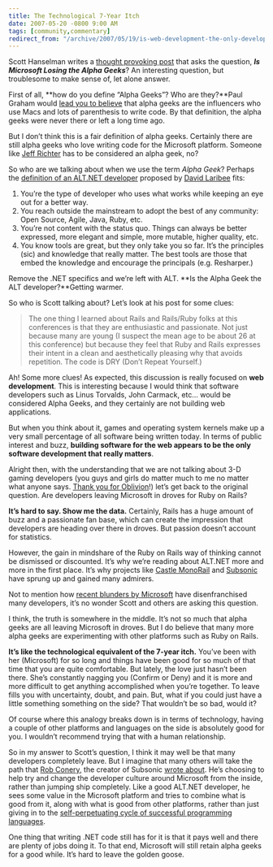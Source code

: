 ```yaml
---
title: The Technological 7-Year Itch
date: 2007-05-20 -0800 9:00 AM
tags: [community,commentary]
redirect_from: "/archive/2007/05/19/is-web-development-the-only-development-that-matters.aspx/"
---
```


Scott Hanselman writes a [thought provoking post](http://www.hanselman.com/blog/IsMicrosoftLosingTheAlphaGeeks.aspx "Is Microsoft Losing the Alpha Geeks") that asks the question, ***Is Microsoft Losing the Alpha Geeks***? An
interesting question, but troublesome to make sense of, let alone answer.

First of all, **how do you define “Alpha Geeks”? Who are they?**Paul
Graham would [lead you to
believe](http://www.paulgraham.com/gh.html "Great Hackers") that alpha
geeks are the influencers who use Macs and lots of parenthesis to write
code. By that definition, the alpha geeks were never there or left a
long time ago.

But I don’t think this is a fair definition of alpha geeks. Certainly
there are still alpha geeks who love writing code for the Microsoft
platform. Someone like [Jeff
Richter](http://www.wintellect.com/TechnicalBioDetail.aspx?Tech=3 "Jeff Richter")
has to be considered an alpha geek, no?

So who are we talking about when we use the term *Alpha Geek*? Perhaps
the [definition of an ALT.NET
developer](http://laribee.com/blog/2007/04/10/altnet/ "Alt.NET")
proposed by [David Laribee](http://laribee.com/blog/ "the ’bee log")
fits:

1. You’re the type of developer who uses what works while keeping an
   eye out for a better way.
2. You reach outside the mainstream to adopt the best of any community:
   Open Source, Agile, Java, Ruby, etc.
3. You’re not content with the status quo. Things can always be better
   expressed, more elegant and simple, more mutable, higher quality,
   etc.
4. You know tools are great, but they only take you so far. It’s the
   principles (sic) and knowledge that really matter. The best tools
   are those that embed the knowledge and encourage the principals
   (e.g. Resharper.)

Remove the .NET specifics and we’re left with ALT. **Is the Alpha Geek
the ALT developer?**Getting warmer.

So who is Scott talking about? Let’s look at his post for some clues:

> The one thing I learned about Rails and Rails/Ruby folks at this
> conferences is that they are enthusiastic and passionate. Not just
> because many are young (I suspect the mean age to be about 26 at this
> conference) but because they feel that Ruby and Rails expresses their
> intent in a clean and aesthetically pleasing why that avoids
> repetition. The code is DRY (Don’t Repeat Yourself.)

Ah! Some more clues! As expected, this discussion is really focused on
**web development**. This is interesting because I would think that
software developers such as Linus Torvalds, John Carmack, etc... would
be considered Alpha Geeks, and they certainly are not building web
applications.

But when you think about it, games and operating system kernels make up
a very small percentage of all software being written today. In terms of
public interest and buzz, **building software for the web appears to be
the only software development that really matters**.

Alright then, with the understanding that we are not talking about 3-D
gaming developers (you guys and girls do matter much to me no matter
what anyone says. [Thank you for
Oblivion](https://haacked.com/archive/2006/05/11/AdmittingYourAddictionIsTheFirstStep.aspx "Admitting your addiction is the first step")!)
let’s get back to the original question. Are developers leaving
Microsoft in droves for Ruby on Rails?

**It’s hard to say. Show me the data.** Certainly, Rails has a huge
amount of buzz and a passionate fan base, which can create the
impression that developers are heading over there in droves. But passion
doesn’t account for statistics.

However, the gain in mindshare of the Ruby on Rails way of thinking
cannot be dismissed or discounted. It’s why we’re reading about ALT.NET
more and more in the first place. It’s why projects like [Castle
MonoRail](http://www.castleproject.org/monorail/index.html "MVC Web Framework")
and [Subsonic](http://subsonicproject.com/ "Subsonic") have sprung up
and gained many admirers.

Not to mention how [recent blunders by
Microsoft](https://haacked.com/archive/2007/05/13/is-fighting-open-source-with-patents-a-smart-move-by.aspx "Is Fighting Open Source With Patents a Smart Move?")
have disenfranchised many developers, it’s no wonder Scott and others
are asking this question.

I think, the truth is somewhere in the middle. It’s not so much that
alpha geeks are all leaving Microsoft in droves. But I do believe that
many more alpha geeks are experimenting with other platforms such as
Ruby on Rails.

**It’s like the technological equivalent of the 7-year itch.** You’ve
been with her (Microsoft) for so long and things have been good for so
much of that time that you are quite comfortable. But lately, the love
just hasn’t been there. She’s constantly nagging you (Confirm or Deny)
and it is more and more difficult to get anything accomplished when
you’re together. To leave fills you with uncertainty, doubt, and pain.
But, what if you could just have a little something something on the
side? That wouldn’t be so bad, would it?

Of course where this analogy breaks down is in terms of technology,
having a couple of other platforms and languages on the side is
absolutely good for you. I wouldn’t recommend trying that with a human
relationship.

So in my answer to Scott’s question, I think it may well be that many
developers completely leave. But I imagine that many others will take
the path that [Rob Conery](http://blog.wekeroad.com/ "Rob Conery"), the
creator of Subsonic [wrote
about](http://blog.wekeroad.com/archive/2007/04/06/Musings-In-Which-We-Learn-What-a-Steinlager-At-Sunset.aspx "Musings").
He’s choosing to help try and change the developer culture around
Microsoft from the inside, rather than jumping ship completely. Like a
good ALT.NET developer, he sees some value in the Microsoft platform and
tries to combine what is good from it, along with what is good from
other platforms, rather than just giving in to the [self-perpetuating
cycle of successful programming
languages](http://www.megginson.com/blogs/quoderat/2006/03/06/programming-languages-of-distinction/ "self-perpetuating programming language cycle.").

One thing that writing .NET code still has for it is that it pays well
and there are plenty of jobs doing it. To that end, Microsoft will still
retain alpha geeks for a good while. It’s hard to leave the golden
goose.

